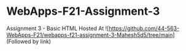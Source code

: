 # WebApps-F21-Assignment-3
Assignment 3 - Basic HTML
Hosted At ![https://github.com/44-563-WebApps-F21/webapps-f21-assignment-3-Mahesh5d5/tree/main]  (Followed by link)
